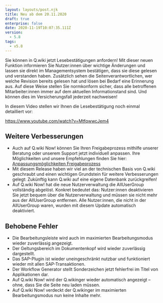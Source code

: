 ```yaml
---
layout: layouts/post.njk
title: Neu ab dem 20.11.2020
draft: true
enterprise: false
date: 2020-11-19T10:07:35.111Z
version:
  - 5.8
tags:
  - v5.8
---
```

Sie können in Q.wiki jetzt Lesebestätigungen anfordern! Mit dieser neuen Funktion informieren Sie Nutzer:innen über wichtige Änderungen und lassen sie direkt im Managementsystem bestätigen, dass sie diese gelesen und verstanden haben. Zusätzlich sehen die Seitenverantwortlichen, wer welche Revision bereits gelesen hat und lösen bei Bedarf eine Erinnerung aus. Auf diese Weise stellen Sie normkonform sicher, dass alle betroffenen Mitarbeiter:innen immer auf dem aktuellen Informationstand sind. Und können dies im Versicherungsfall jederzeit nachweisen! 

In diesem Video stellen wir Ihnen die Lesebestätigung noch einmal detailliert vor: 

https://www.youtube.com/watch?v=MtfqwwcJem4

## Weitere Verbesserungen

* Auch auf Q.wiki Now! können Sie Ihren Freigabeprozess mithilfe unserer Beratung oder unserem Support jetzt individuell anpassen. Ihre Möglichkeiten und unsere Empfehlungen finden Sie hier: [Anpassungsmöglichkeiten Freigabeprozess](https://releases.modell-aachen.de//faq/custom-workflows.html) 
* Mit diesem Release haben wir viel an der technischen Basis von Q.wiki geschraubt und einen wichtigen Grundstein für weitere Verbesserungen gelegt: Zukünftig kann Q.wiki auf eine eigene Datenbank zurückgreifen! 
* Auf Q.wiki Now! hat die neue Nutzerverwaltung die AllUserGroup vollständig abgelöst. Konkret bedeutet das: Nutzer:innen deaktivieren Sie jetzt bequem über die Nutzerverwaltung und müssen sie nicht mehr aus der AllUserGroup entfernen. Alle Nutzer:innen, die nicht in der AllUserGroup waren, wurden mit diesem Update automatisch deaktiviert. 

## Behobene Fehler

* Die Bearbeitungsleiste wird auch im maximierten Bearbeitungsmodus wieder zuverlässig angezeigt. 
* Der Geltungsbereich im Dokumentenkopf wird wieder zuverlässig dargestellt. 
* Das SAP-Plugin ist wieder uneingeschränkt nutzbar und funktioniert wieder mit allen SAP-Transaktionen. 
* Der Workflow Generator stellt Sonderzeichen jetzt fehlerfrei im Titel von Applikationen dar. 
* Auf Q.wiki Now! wird der Q.wikinger wieder automatisch angezeigt – ohne, dass Sie die Seite neu laden müssen.
* Auf Q.wiki Now! verdeckt der Q.wikinger im maximierten Bearbeitungsmodus nun keine Inhalte mehr.